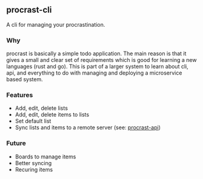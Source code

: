 ## procrast-cli

A cli for managing your procrastination.

### Why

procrast is basically a simple todo application. The main reason is that it gives a small and clear set of requirements which is good for learning a new languages (rust and go).
This is part of a larger system to learn about cli, api, and everything to do with managing and deploying a microservice based system.

### Features

- Add, edit, delete lists
- Add, edit, delete items to lists
- Set default list
- Sync lists and items to a remote server (see: [procrast-api](https://github.com/ismacaulay/procrast-api))

### Future

- Boards to manage items
- Better syncing
- Recuring items
